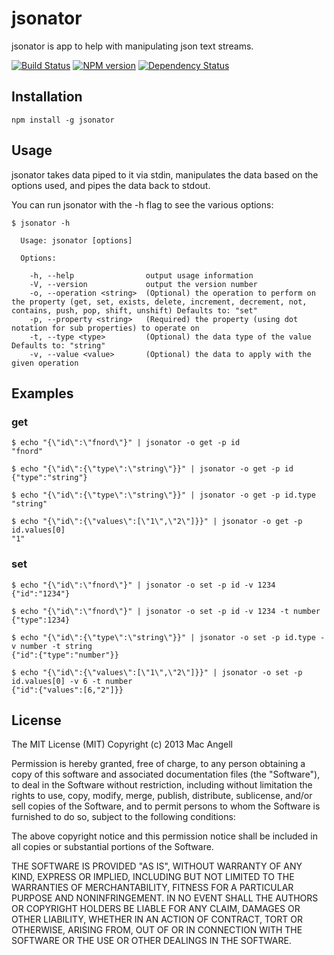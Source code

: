 # jsonator

jsonator is app to help with manipulating json text streams.

[![Build Status](https://secure.travis-ci.org/mac-/jsonator.png)](http://travis-ci.org/mac-/jsonator)
[![NPM version](https://badge.fury.io/js/jsonator.png)](http://badge.fury.io/js/jsonator)
[![Dependency Status](https://david-dm.org/mac-/jsonator.png)](https://david-dm.org/mac-/jsonator)

## Installation

	npm install -g jsonator

## Usage

jsonator takes data piped to it via stdin, manipulates the data based on the options used, and pipes the data back to stdout.

You can run jsonator with the -h flag to see the various options:

	$ jsonator -h

	  Usage: jsonator [options]

	  Options:

	    -h, --help                output usage information
	    -V, --version             output the version number
	    -o, --operation <string>  (Optional) the operation to perform on the property (get, set, exists, delete, increment, decrement, not, contains, push, pop, shift, unshift) Defaults to: "set"
	    -p, --property <string>   (Required) the property (using dot notation for sub properties) to operate on
	    -t, --type <type>         (Optional) the data type of the value Defaults to: "string"
	    -v, --value <value>       (Optional) the data to apply with the given operation

## Examples

### get

	$ echo "{\"id\":\"fnord\"}" | jsonator -o get -p id
	"fnord"

	$ echo "{\"id\":{\"type\":\"string\"}}" | jsonator -o get -p id
	{"type":"string"}

	$ echo "{\"id\":{\"type\":\"string\"}}" | jsonator -o get -p id.type
	"string"

	$ echo "{\"id\":{\"values\":[\"1\",\"2\"]}}" | jsonator -o get -p id.values[0]
	"1"

### set

	$ echo "{\"id\":\"fnord\"}" | jsonator -o set -p id -v 1234
	{"id":"1234"}

	$ echo "{\"id\":\"fnord\"}" | jsonator -o set -p id -v 1234 -t number
	{"type":1234}

	$ echo "{\"id\":{\"type\":\"string\"}}" | jsonator -o set -p id.type -v number -t string
	{"id":{"type":"number"}}

	$ echo "{\"id\":{\"values\":[\"1\",\"2\"]}}" | jsonator -o set -p id.values[0] -v 6 -t number
	{"id":{"values":[6,"2"]}}

## License

The MIT License (MIT) Copyright (c) 2013 Mac Angell

Permission is hereby granted, free of charge, to any person obtaining a copy of this software and associated documentation files (the "Software"), to deal in the Software without restriction, including without limitation the rights to use, copy, modify, merge, publish, distribute, sublicense, and/or sell copies of the Software, and to permit persons to whom the Software is furnished to do so, subject to the following conditions:

The above copyright notice and this permission notice shall be included in all copies or substantial portions of the Software.

THE SOFTWARE IS PROVIDED "AS IS", WITHOUT WARRANTY OF ANY KIND, EXPRESS OR IMPLIED, INCLUDING BUT NOT LIMITED TO THE WARRANTIES OF MERCHANTABILITY, FITNESS FOR A PARTICULAR PURPOSE AND NONINFRINGEMENT. IN NO EVENT SHALL THE AUTHORS OR COPYRIGHT HOLDERS BE LIABLE FOR ANY CLAIM, DAMAGES OR OTHER LIABILITY, WHETHER IN AN ACTION OF CONTRACT, TORT OR OTHERWISE, ARISING FROM, OUT OF OR IN CONNECTION WITH THE SOFTWARE OR THE USE OR OTHER DEALINGS IN THE SOFTWARE.